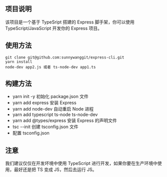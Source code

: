 ## 项目说明

该项目是一个基于 TypeSript 搭建的 Express 脚手架，你可以使用 TypeScript/JavaScript 开发你的 Express 项目。

## 使用方法

```
git clone git@github.com:sunnywanggit/express-cli.git
yarn install
node-dev app2.js 或者 ts-node-dev app1.ts
```


## 构建方法

- yarn init -y 初始化 package.json 文件
- yarn add express 安装 Express
- yarn add node-dev 自动重启 Node 进程
- yarn add typescript ts-node ts-node-dev 
- yarn add @types/express 安装 Express 的声明文件
- tsc --init 创建 tsconfig.json 文件
- 配置 tsconfig.json 



## 注意

我们建议仅仅在开发坏境中使用 TypeScript 进行开发，如果你要在生产环境中使用，最好还是把 TS 变成 JS，然后去运行 JS。


